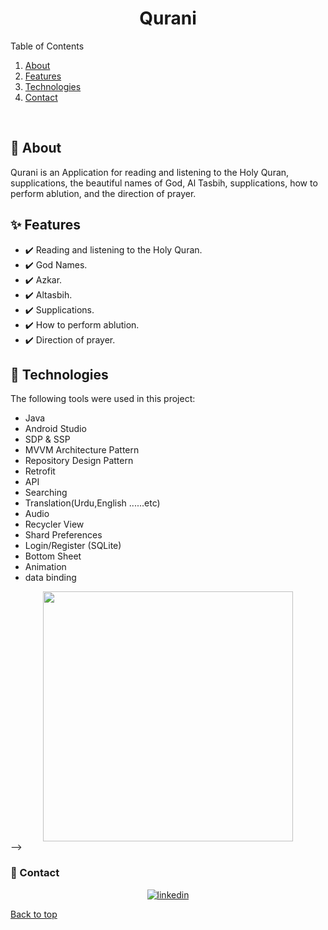 <h1 align="center">Qurani</h1>
<p align="center">

<!-- TABLE OF CONTENTS -->

  <summary>Table of Contents</summary>
  <ol>
    <li><a href="#dart-about">About</a></li>
    <li><a href="#sparkles-features">Features</a></li>
    <li><a href="#rocket-technologies">Technologies</a></li>
    <li><a href="#email-contact">Contact</a></li>
    
  </ol>
  
<br>


## :dart: About ##

Qurani is an Application for reading and listening to the Holy Quran, supplications, the beautiful names of God, Al Tasbih, supplications, how to perform ablution, and the direction of prayer.



## :sparkles: Features ##

- :heavy_check_mark: Reading and listening to the Holy Quran.
- :heavy_check_mark: God Names.
- :heavy_check_mark: Azkar.
- :heavy_check_mark: Altasbih.
- :heavy_check_mark: Supplications.
- :heavy_check_mark: How to perform ablution.
- :heavy_check_mark: Direction of prayer.



## :rocket: Technologies ##

The following tools were used in this project:

- Java
- Android Studio
- SDP & SSP
- MVVM Architecture Pattern
- Repository Design Pattern
- Retrofit
- API
- Searching
- Translation(Urdu,English ......etc)
- Audio
- Recycler View
- Shard Preferences
- Login/Register (SQLite)
- Bottom Sheet
- Animation
- data binding

<div align="center">
    <img src="Screenshot_20231017_204101.jpg" width="400px"</img> 
 </div> -->
<!-- ![Screensho![Screenshot_20231017_204101](https://github.com/EslamMohamedAbdelmaqsoud/QuraniApp/assets/116503852/b0b1e074-6789-4580-9d5a-a946d6b3bc34)
t_20231017_204041](https://github.com/EslamMohamedAbdelmaqsoud/QuraniApp/assets/116503852/5c1d2317-7e7f-470f-9ccb-6564b268bdde)
![Screenshot_20231017_204052](https://github.com/EslamMohamedAbdelmaqsoud/QuraniApp/assets/116503852/0e539a8d-f5c1-4827-ada3-fd12d53c857f)
![Screenshot_20231017_204208](https://github.com/EslamMohamedAbdelmaqsoud/QuraniApp/assets/116503852/61a6dac9-f924-429c-b36a-379995c9826e)
 -->

### :email: Contact ##

<p align="center">
<a href="https://www.linkedin.com/in/eslam-mohamed-8b6a1124a" target="_blank">
    <img src="https://img.shields.io/badge/Connect-Eslam-blue.svg?style=flat&logo=linkedin" alt="linkedin"/>
</a>
</p>



<a href="#top">Back to top</a>
